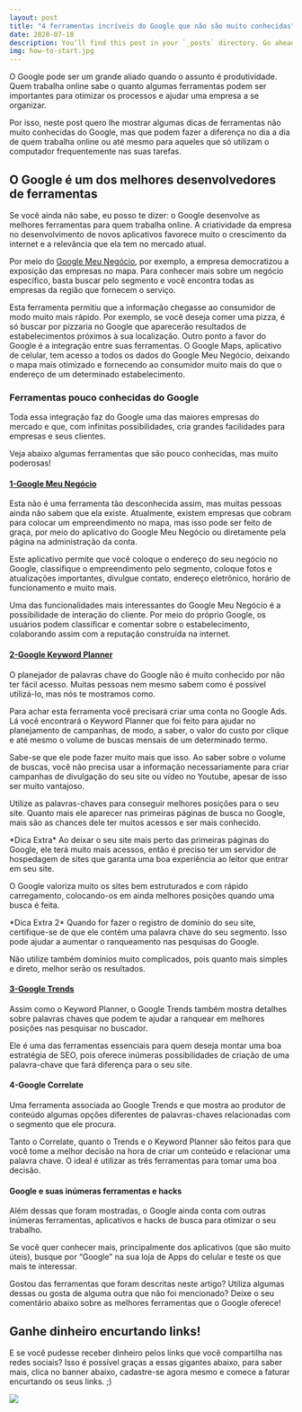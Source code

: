 ```yaml
---
layout: post
title: "4 ferramentas incríveis do Google que não são muito conhecidas"
date: 2020-07-10
description: You’ll find this post in your `_posts` directory. Go ahead and edit it and re-build the site to see your changes. # Add post description (optional)
img: how-to-start.jpg
---
```

O Google pode ser um grande aliado quando o assunto é produtividade. Quem trabalha online sabe o quanto algumas ferramentas podem ser importantes para otimizar os processos e ajudar uma empresa a se organizar.

Por isso, neste post quero lhe mostrar algumas dicas de ferramentas não muito conhecidas do Google, mas que podem fazer a diferença no dia a dia de quem trabalha online ou até mesmo para aqueles que só utilizam o computador frequentemente nas suas tarefas.

## O Google é um dos melhores desenvolvedores de ferramentas

Se você ainda não sabe, eu posso te dizer: o Google desenvolve as melhores ferramentas para quem trabalha online. A criatividade da empresa no desenvolvimento de novos aplicativos favorece muito o crescimento da internet e a relevância que ela tem no mercado atual.

Por meio do [Google Meu Negócio](https://www.google.com/intl/pt-BR_br/business/), por exemplo, a empresa democratizou a exposição das empresas no mapa. Para conhecer mais sobre um negócio específico, basta buscar pelo segmento e você encontra todas as empresas da região que fornecem o serviço.

Esta ferramenta permitiu que a informação chegasse ao consumidor de modo muito mais rápido. Por exemplo, se você deseja comer uma pizza, é só buscar por pizzaria no Google que aparecerão resultados de estabelecimentos próximos à sua localização. Outro ponto a favor do Google é a integração entre suas ferramentas. O Google Maps, aplicativo de celular, tem acesso a todos os dados do Google Meu Negócio, deixando o mapa mais otimizado e fornecendo ao consumidor muito mais do que o endereço de um determinado estabelecimento.

### Ferramentas pouco conhecidas do Google

Toda essa integração faz do Google uma das maiores empresas do mercado e que, com infinitas possibilidades, cria grandes facilidades para empresas e seus clientes.

Veja abaixo algumas ferramentas que são pouco conhecidas, mas muito poderosas!

#### [1-Google Meu Negócio](https://www.google.com/intl/pt-BR_br/business/)

Esta não é uma ferramenta tão desconhecida assim, mas muitas pessoas ainda não sabem que ela existe. Atualmente, existem empresas que cobram para colocar um empreendimento no mapa, mas isso pode ser feito de graça, por meio do aplicativo do Google Meu Negócio ou diretamente pela página na administração da conta.

Este aplicativo permite que você coloque o endereço do seu negócio no Google, classifique o empreendimento pelo segmento, coloque fotos e atualizações importantes, divulgue contato, endereço eletrônico, horário de funcionamento e muito mais.

Uma das funcionalidades mais interessantes do Google Meu Negócio é a possibilidade de interação do cliente. Por meio do próprio Google, os usuários podem classificar e comentar sobre o estabelecimento, colaborando assim com a reputação construída na internet.

#### [2-Google Keyword Planner](https://ads.google.com/intl/pt-BR_br/home/tools/keyword-planner/)

O planejador de palavras chave do Google não é muito conhecido por não ter fácil acesso. Muitas pessoas nem mesmo sabem como é possível utilizá-lo, mas nós te mostramos como.

Para achar esta ferramenta você precisará criar uma conta no Google Ads. Lá você encontrará o Keyword Planner que foi feito para ajudar no planejamento de campanhas, de modo, a saber, o valor do custo por clique e até mesmo o volume de buscas mensais de um determinado termo.

Sabe-se que ele pode fazer muito mais que isso. Ao saber sobre o volume de buscas, você não precisa usar a informação necessariamente para criar campanhas de divulgação do seu site ou vídeo no Youtube, apesar de isso ser muito vantajoso.

Utilize as palavras-chaves para conseguir melhores posições para o seu site. Quanto mais ele aparecer nas primeiras páginas de busca no Google, mais são as chances dele ter muitos acessos e ser mais conhecido.

\*Dica Extra\* Ao deixar o seu site mais perto das primeiras páginas do Google, ele terá muito mais acessos, então é preciso ter um servidor de hospedagem de sites que garanta uma boa experiência ao leitor que entrar em seu site.

O Google valoriza muito os sites bem estruturados e com rápido carregamento, colocando-os em ainda melhores posições quando uma busca é feita.

\*Dica Extra 2\* Quando for fazer o registro de domínio do seu site, certifique-se de que ele contém uma palavra chave do seu segmento. Isso pode ajudar a aumentar o ranqueamento nas pesquisas do Google.

Não utilize também domínios muito complicados, pois quanto mais simples e direto, melhor serão os resultados.

#### [3-Google Trends](https://trends.google.com.br/trends/?geo=BR)

Assim como o Keyword Planner, o Google Trends também mostra detalhes sobre palavras chaves que podem te ajudar a ranquear em melhores posições nas pesquisar no buscador.

Ele é uma das ferramentas essenciais para quem deseja montar uma boa estratégia de SEO, pois oferece inúmeras possibilidades de criação de uma palavra-chave que fará diferença para o seu site.

#### 4-Google Correlate

Uma ferramenta associada ao Google Trends e que mostra ao produtor de conteúdo algumas opções diferentes de palavras-chaves relacionadas com o segmento que ele procura.

Tanto o Correlate, quanto o Trends e o Keyword Planner são feitos para que você tome a melhor decisão na hora de criar um conteúdo e relacionar uma palavra chave. O ideal é utilizar as três ferramentas para tomar uma boa decisão.

#### Google e suas inúmeras ferramentas e hacks

Além dessas que foram mostradas, o Google ainda conta com outras inúmeras ferramentas, aplicativos e hacks de busca para otimizar o seu trabalho.

Se você quer conhecer mais, principalmente dos aplicativos (que são muito úteis), busque por “Google” na sua loja de Apps do celular e teste os que mais te interessar.

Gostou das ferramentas que foram descritas neste artigo? Utiliza algumas dessas ou gosta de alguma outra que não foi mencionado? Deixe o seu comentário abaixo sobre as melhores ferramentas que o Google oferece!

## Ganhe dinheiro encurtando links!

E se você pudesse receber dinheiro pelos links que você compartilha nas redes sociais? Isso é possível graças a essas gigantes abaixo, para saber mais, clica no banner abaixo, cadastre-se agora mesmo e comece a faturar encurtando os seus links. ;)

[![](https://img.cut-urls.com/r2.gif)](https://exe.io/ref/JhonathanRb)

<!-- 
{% highlight javascript %}
if(const == null){
  console.log('ok');
} esle {
  console.log('off');
}
function console(){
  let a = 0;
  let b = 1;
  while(a <= 10){
    console.log(`The value for ${a} is `: )
    i++;
  }
}
{% endhighlight %} 
-->

<!-- Check out the [Jekyll docs][jekyll-docs] for more info on how to get the most out of Jekyll. File all bugs/feature requests at [Jekyll’s GitHub repo][jekyll-gh]. If you have questions, you can ask them on [Jekyll Talk][jekyll-talk].

[jekyll-docs]: https://jekyllrb.com/docs/home
[jekyll-gh]:   https://github.com/jekyll/jekyll
[jekyll-talk]: https://talk.jekyllrb.com/ -->
